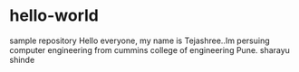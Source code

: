 # hello-world
sample repository
Hello everyone,
 my name is Tejashree..Im persuing computer engineering from cummins college of engineering Pune.
 sharayu shinde
